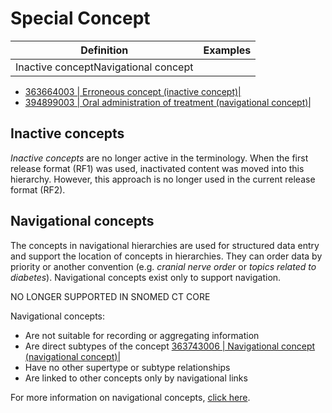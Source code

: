 # Special Concept

Definition| Examples  
---|---  
Inactive conceptNavigational concept| 

  * [ 363664003 | Erroneous concept (inactive concept)|](http://snomed.info/id/363664003 "363664003 | Erroneous concept \(inactive concept\) |")
  * [ 394899003 | Oral administration of treatment (navigational concept)|](http://snomed.info/id/394899003 "394899003 | Oral administration of treatment \(navigational concept\) |")

  
  
## Inactive concepts

 _Inactive concepts_ are no longer active in the terminology. When the first release format (RF1) was used, inactivated content was moved into this hierarchy. However, this approach is no longer used in the current release format (RF2). 

## Navigational concepts

The concepts in navigational hierarchies are used for structured data entry and support the location of concepts in hierarchies. They can order data by priority or another convention (e.g. _cranial nerve order_ or  _topics related to diabetes_). Navigational concepts exist only to support navigation.

NO LONGER SUPPORTED IN SNOMED CT CORE

Navigational concepts:

  * Are not suitable for recording or aggregating information
  * Are direct subtypes of the concept [ 363743006 | Navigational concept (navigational concept)|](http://snomed.info/id/363743006 "363743006 | Navigational concept \(navigational concept\) |")
  * Have no other supertype or subtype relationships
  * Are linked to other concepts only by navigational links

For more information on navigational concepts, [click here](Grouper-Concept_174691686.html). 

  

  

  

